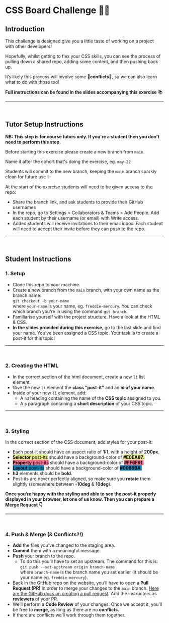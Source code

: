 # CSS Board Challenge 🎨✨

## Introduction

This challenge is designed give you a little taste of working on a project with other developers!

Hopefully, whilst getting to flex your CSS skills, you can see the process of pulling down a shared repo, adding some content, and then pushing back up.

It’s likely this process will involve some 🚨**conflicts**🚨, so we can also learn what to do with those too!

**Full instructions can be found in the slides accompanying this exercise** 📚

---

<br/>

## Tutor Setup Instructions

**NB: This step is for course tutors only. If you're a student then you don't need to perform this step.**

Before starting this exercise please create a new branch from `main`.

Name it after the cohort that's doing the exercise, eg. `may-22`

Students will commit to the new branch, keeping the `main` branch sparkly clean for future use ✨

At the start of the exercise students will need to be given access to the repo:
- Share the branch link, and ask students to provide their GitHub usernames
- In the repo, go to Settings > Collaborators & Teams > Add People. Add each student by their username (or email) with Write access.
- Added students will receive invitations to their email inbox. Each student will need to accept their invite before they can push to the repo.

---

<br/>

## Student Instructions

### 1. Setup

- Clone this repo to your machine.
- Create a new branch from the `main` branch, with your own name as the branch name:  
  `git checkout -b your-name`  
  where `your-name` is your name, eg. `freddie-mercury`. You can check which branch you're in using the command `git branch`.
- Familiarise yourself with the project structure. Have a look at the HTML & CSS.
- **In the slides provided during this exercise**, go to the last slide and find your name. You’ve been assigned a CSS topic. Your task is to create a post-it for this topic!

---

<br/>

### 2. Creating the HTML

- In the correct section of the html document, create a new `li` list element.
- Give the new `li` element the **class “post-it”** and an **id of your name**.
- Inside of your new `li` element, add:
  - A `h3` heading containing the name of the **CSS topic** assigned to you.
  - A `p` paragraph containing a **short description** of your CSS topic.

---

<br/>

### 3. Styling

In the correct section of the CSS document, add styles for your post-it:

- Each post-it should have an aspect ratio of **1:1**, with a height of **200px**.
- <span style="color:black; background-color: #E0EA87">**Selector** post-its</span> should have a background-color of <span style="color:black;  background-color: #E0EA87">**#E0EA87**.</span>
- <span style="color:black; background-color: #FF6F91">**Property** post-its</span> should have a background-color of <span style="color:black; background-color: #FF6F91">**#FF6F91**.</span>
- <span style="color:black; background-color: #0089BA">**Layout** post-its</span> should have a background-color of <span style="color:black; background-color: #0089BA">**#0089BA**.</span>
- **h3** elements should be **bold**.
- Post-its are never perfectly aligned, so make sure you **rotate** them slightly (somewhere between **-10deg** & **10deg**).

**Once you’re happy with the styling and able to see the post-it properly displayed in your browser, let one of us know. Then you can prepare a Merge Request 👇**

---

<br/>

### 4. Push & Merge (& Conflicts?!)

- **Add** the files you’ve changed to the staging area.
- **Commit** them with a meaningful message.
- **Push** your branch to the repo.
  - To do this you’ll have to set an upstream. The command for this is:  
    `git push --set-upstream origin branch-name`  
    where `branch-name` is the branch name you set earlier (it should be your name eg. `freddie-mercury`).
- Back in the GitHub repo on the website, you’ll have to open a **Pull Request (PR)** in order to merge your changes to the `main` branch. [Here are the GitHub docs on creating a pull request](https://docs.github.com/en/pull-requests/collaborating-with-pull-requests/proposing-changes-to-your-work-with-pull-requests/creating-a-pull-request). Add the instructors as **reviewers** of your PR.
- We’ll perform a **Code Review** of your changes. Once we accept it, you’ll be free to **merge**, as long as there are no **conflicts**.
- If there are conflicts we’ll work through them together.
